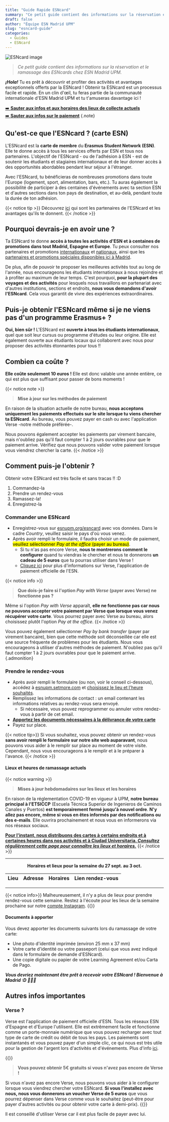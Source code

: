 ```yaml
---
title: "Guide Rapide ESNcard"
summary: "Ce petit guide contient des informations sur la réservation et le ramassage des ESNcards chez ESN Madrid UPM."
draft: false
author: "Équipe ESN Madrid UPM"
slug: "esncard-guide"
categories:
  - Guides
  - ESNcard
---
```


![ESNcard image](https://i.imgur.com/PYNXAUZ.png#center)

> *Ce petit guide contient des informations sur la réservation et le ramassage des ESNcards chez ESN Madrid UPM.*

***¡Hola!*** Tu es prêt à découvrir et profiter des activités et avantages exceptionnels offerts par la ESNcard ! Obtenir ta ESNcard est un processus facile et rapide. En un clin d'œil, tu feras partie de la communauté internationale d'ESN Madrid UPM et tu t'amuseras davantage ici !

[➡️  **Sauter aux infos et aux horaires des lieux de collecte actuels**](#current-pickup-locations-and-times)  
[➡️  **Sauter aux infos sur le paiement**](#commander-une-esncard)
{.note}

## Qu'est-ce que l'ESNcard ? (carte ESN)

L'ESNcard est la **carte de membre** du **Erasmus Student Network (ESN)**. Elle te donne accès à tous les services offerts par ESN et tous nos partenaires. L'objectif de l'ESNcard - ou de l'adhésion à ESN - est de soutenir les étudiants et stagiaires internationaux et de leur donner accès à des opportunités abordables pendant leur séjour à l'étranger.

Avec l'ESNcard, tu bénéficieras de nombreuses promotions dans toute l'Europe (logement, sport, alimentation, bars, etc.). Tu auras également la possibilité de participer à des centaines d'événements avec ta section ESN et d'autres sections dans ton pays de destination, et au-delà, pendant toute la durée de ton adhésion.

{{< notice tip >}}
Découvrez [ici](https://esncard.org/) qui sont les partenaires de l'ESNcard et les avantages qu'ils te donnent.
{{< /notice >}}

## Pourquoi devrais-je en avoir une ?

Ta ESNcard te donne **accès à toutes les activités d'ESN et à centaines de promotions dans tout Madrid, Espagne et Europe**. Tu peux consulter nos partenaires et promotions [internationaux](https://www.esnupm.org/descuentosinternacionales) et [nationaux](https://www.esnupm.org/descuentosnacionales), ainsi que les [partenaires et promotions spéciales disponibles ici à Madrid](https://sites.google.com/view/esncard-madrid/).

De plus, afin de pouvoir te proposer les meilleures activités tout au long de l'année, nous encourageons les étudiants internationaux à nous rejoindre et à profiter au maximum de leur temps. C'est pourquoi, **pour la plupart des voyages et des activités** pour lesquels nous travaillons en partenariat avec d'autres institutions, sections et endroits, **nous vous demandons d'avoir l'ESNcard**. Cela vous garantit de vivre des expériences extraordinaires.

## Puis-je obtenir l'ESNcard même si je ne viens pas d'un programme Erasmus+ ?

**Oui, bien sûr !** L'ESNcard est **ouverte à tous les étudiants internationaux**, quel que soit leur cursus ou programme d'études ou leur origine. Elle est également ouverte aux étudiants locaux qui collaborent avec nous pour proposer des activités étonnantes pour tous !!

## Combien ca coûte ?

**Elle coûte seulement 10 euros !** Elle est donc valable une année entière, ce qui est plus que suffisant pour passer de bons moments !

{{< notice note >}}
> **Mise à jour sur les méthodes de paiement**

En raison de la situation actuelle de notre bureau, **nous acceptons uniquement les paiements effectués sur le site lorsque tu viens chercher ta ESNcard**. Au bureau, vous pouvez payer en cash ou avec l'application Verse -notre méthode préférée-.

Nous pouvons également accepter les paiements par virement bancaire, mais n'oubliez pas qu'il faut compter 1 à 2 jours ouvrables pour que le paiement arrive. Vérifiez que nous pouvons valider votre paiement lorsque vous viendrez chercher la carte.
{{< /notice >}}

## Comment puis-je l'obtenir ?

Obtenir votre ESNcard est très facile et sans tracas !! :D

1. Commandez-la
2. Prendre un rendez-vous
3. Ramassez-la!
4. Enregistrez-la

### Commander une ESNcard

* Enregistrez-vous sur [esnupm.org/esncard](https://esnupm.org/esncard) avec vos données. Dans le cadre *Country*, veuillez saisir le pays d'où vous venez.
* Après avoir rempli le formulaire, il faudra choisir un mode de paiement, <mark>veuillez sélectionner *Pay at the office* (payer au bureau)</mark>.
  * Si tu n'as pas encore Verse, **nous te montrerons comment le configurer** quand tu viendras le chercher et nous te donnerons **un cadeau de 5 euros** que tu pourras utiliser dans Verse !
  * [Cliquez ici](#verse-) pour plus d'informations sur Verse, l'application de paiement officielle de l'ESN.

{{< notice info >}}
> **Que dois-je faire si l'option *Pay with Verse* (payer avec Verse) ne fonctionne pas ?**

Même si l'option *Pay with Verse* apparaît, **elle ne fonctionne pas car nous ne pouvons accepter votre paiement par Verse que lorsque vous venez récupérer votre carte**. Vous pourrez payer avec Verse au bureau, alors choisissez plutôt l'option *Pay at the office*.
{{< /notice >}}

Vous pouvez également sélectionner *Pay by bank transfer* (payer par virement bancaire), bien que cette méthode soit déconseillée car elle est une source fréquente de problèmes pour les étudiants. Nous vous encourageons à utiliser d'autres méthodes de paiement. N'oubliez pas qu'il faut compter 1 à 2 jours ouvrables pour que le paiement arrive.
{.admonition}

### Prendre le rendez-vous

* Après avoir rempli le formulaire (ou non, voir le conseil ci-dessous), accédez à [esnupm.setmore.com](https://esnupm.setmore.com) et [choisissez le lieu et l'heure souhaités](#lieux-et-heures-de-ramassage-actuels).
* Remplissez les informations de contact : un email contenant les informations relatives au rendez-vous sera envoyé.
  * Si nécessaire, vous pouvez reprogrammer ou annuler votre rendez-vous à partir de cet email.
* [**Apportez les documents nécessaires à la délivrance de votre carte**](#documents-à-apporter)
* Payez sur place.

{{< notice tip>}}
Si vous souhaitez, vous pouvez obtenir un rendez-vous **sans avoir rempli le formulaire sur notre site web auparavant**, nous pouvons vous aider à le remplir sur place au moment de votre visite. Cependant, nous vous encourageons à le remplir et à le préparer à l'avance.
{{< /notice >}}

#### Lieux et heures de ramassage actuels

{{< notice warning >}}
> **Mises à jour hebdomadaires sur les lieux et les horaires**

En raison de la réglementation COVID-19 en vigueur à UPM, **notre bureau principal à l'ETSICCP** (Escuela Técnica Superior de Ingenieros de Caminos Canales y Puertos) **est temporairement fermé jusqu'à nouvel ordre**. **N'y allez pas encore, même si vous en êtes informés par des notifications ou des e-mails**. Elle ouvrira prochainement et nous vous en informerons via nos réseaux sociaux.

<u>**Pour l'instant, nous distribuons des cartes à certains endroits et à certaines heures dans nos activités et à Ciudad Universitaria. *Consultez régulièrement cette page pour connaître les lieux et horaires.***</u>
{{< /notice >}}

---
**<center>Horaires et lieux pour la semaine du 27 sept. au 3 oct.</center>**

Lieu | Adresse | Horaires | Lien rendez-vous
------ | ------ | ------ | ------
---
{{< notice info>}}
Malheureusement, il n'y a plus de lieux pour prendre rendez-vous cette semaine. Restez à l'écoute pour les lieux de la semaine prochaine sur notre [compte Instagram](https://instagram.com/esnupm).
{{</notice>}}

#### Documents à apporter

Vous devez apporter les documents suivants lors du ramassage de votre carte:

* Une photo d'identité imprimée (environ 25 mm x 37 mm)
* Votre carte d'identité ou votre passeport (celui que vous avez indiqué dans le formulaire de demande d'ESNcard).
* Une copie digitale ou papier de votre Learning Agreement et/ou Carta de Pago.

***Vous devriez maintenant être prêt à recevoir votre ESNcard ! Bienvenue à Madrid :D 🎉🎉🎉***

## Autres infos importantes

### Verse ?

Verse est l'application de paiement officielle d'ESN. Tous les réseaux ESN d'Espagne et d'Europe l'utilisent. Elle est extrêmement facile et fonctionne comme un porte-monnaie numérique que vous pouvez recharger avec tout type de carte de crédit ou débit de tous les pays. Les paiements sont instantanés et vous pouvez payer d'un simple clic, ce qui nous est très utile pour la gestion de l'argent lors d'activités et d'événements. Plus d'info [ici](https://verse.me/en/faq/).

{{<notice tip>}}
> **Vous pouvez obtenir 5€ gratuits si vous n'avez pas encore de Verse !**

Si vous n'avez pas encore Verse, nous pouvons vous aider à le configurer lorsque vous viendrez chercher votre ESNcard. **Si vous l'installez avec nous, nous vous donnerons un voucher Verse de 5 euros** que vous pourrez dépenser dans Verse comme vous le souhaitez (peut-être pour payer d'autres activités ou pour obtenir votre carte à demi-prix).
{{</notice>}}

Il est conseillé d'utiliser Verse car il est plus facile de payer avec lui.

